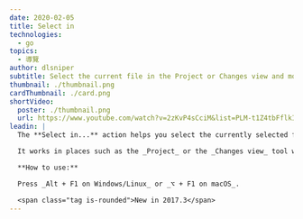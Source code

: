 ```yaml
---
date: 2020-02-05
title: Select in
technologies:
  - go
topics:
  - 導覽
author: dlsniper
subtitle: Select the current file in the Project or Changes view and more
thumbnail: ./thumbnail.png
cardThumbnail: ./card.png
shortVideo:
  poster: ./thumbnail.png
  url: https://www.youtube.com/watch?v=2zKvP4sCciM&list=PLM-t1Z4tbFflkIOaap4P-BV30ZrZwrDld&index=14
leadin: |
  The **Select in...** action helps you select the currently selected file in a particular tool window.

  It works in places such as the _Project_ or the _Changes view_ tool windows, and even in _Explorer/Finder_

  **How to use:**

  Press _Alt + F1 on Windows/Linux_ or _⌥ + F1 on macOS_.

  <span class="tag is-rounded">New in 2017.3</span>
---
```


